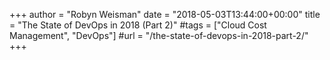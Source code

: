 +++
author = "Robyn Weisman"
date = "2018-05-03T13:44:00+00:00"
title = "The State of DevOps in 2018 (Part 2)"
#tags = ["Cloud Cost Management", "DevOps"]
#url = "/the-state-of-devops-in-2018-part-2/"
+++